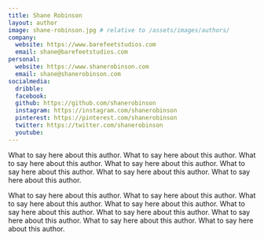 ```yaml
---
title: Shane Robinson
layout: author
image: shane-robinson.jpg # relative to /assets/images/authors/
company: 
  website: https://www.barefeetstudios.com
  email: shane@barefeetstudios.com
personal:
  website: https://www.shanerobinson.com
  email: shane@shanerobinson.com
socialmedia:
  dribble: 
  facebook: 
  github: https://github.com/shanerobinson
  instagram: https://instagram.com/shanerobinson
  pinterest: https://pinterest.com/shanerobinson
  twitter: https://twitter.com/shanerobinson
  youtube: 
---
```


What to say here about this author. What to say here about this author. What to say here about this author. What to say here about this author. What to say here about this author. What to say here about this author. What to say here about this author.

What to say here about this author. What to say here about this author. What to say here about this author. What to say here about this author. What to say here about this author. What to say here about this author. What to say here about this author. What to say here about this author. What to say here about this author.
